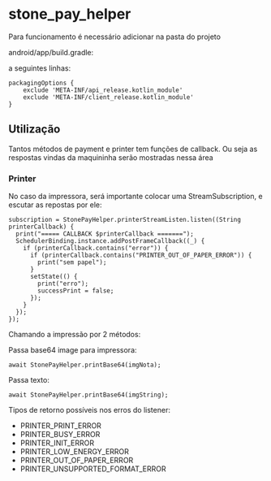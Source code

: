# stone_pay_helper


Para funcionamento é necessário adicionar na pasta do projeto 

android/app/build.gradle:

a seguintes linhas:

    packagingOptions {
        exclude 'META-INF/api_release.kotlin_module'
        exclude 'META-INF/client_release.kotlin_module'
    }



## Utilização

Tantos métodos de payment e printer tem funções de callback. Ou seja as respostas vindas da maquininha serão mostradas nessa área

### Printer
No caso da impressora, será importante colocar uma StreamSubscription, e escutar as repostas por ele:

```
subscription = StonePayHelper.printerStreamListen.listen((String printerCallback) {
  print("===== CALLBACK $printerCallback =======");
  SchedulerBinding.instance.addPostFrameCallback((_) {
    if (printerCallback.contains("error")) {
      if (printerCallback.contains("PRINTER_OUT_OF_PAPER_ERROR")) {
        print("sem papel");
      }
      setState(() {
        print("erro");
        successPrint = false;
      });
    }
  });
});
```

Chamando a impressão por 2 métodos:

Passa base64 image para impressora:

```await StonePayHelper.printBase64(imgNota);```

Passa texto:

```await StonePayHelper.printBase64(imgString);```


Tipos de retorno possíveis nos erros do listener:

- PRINTER_PRINT_ERROR
- PRINTER_BUSY_ERROR
- PRINTER_INIT_ERROR
- PRINTER_LOW_ENERGY_ERROR
- PRINTER_OUT_OF_PAPER_ERROR
- PRINTER_UNSUPPORTED_FORMAT_ERROR